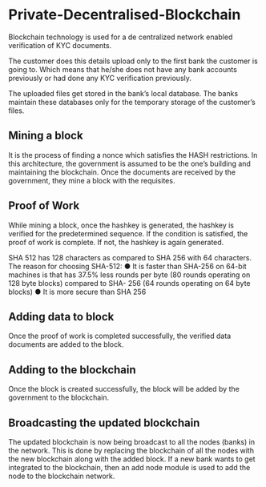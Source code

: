 # Private-Decentralised-Blockchain

Blockchain technology is used for a de centralized network enabled verification of KYC documents. 

The customer does this details upload only to the first bank the customer is going to. Which means that he/she does not have
any bank accounts previously or had done any KYC verification previously.

The uploaded files get stored in the bank’s local database. The banks maintain these databases only for the
temporary storage of the customer’s files.

## Mining a block
It is the process of finding a nonce which satisfies the HASH restrictions. In this architecture, the government is
assumed to be the one’s building and maintaining the blockchain. Once the documents are received by the
government, they mine a block with the requisites.

## Proof of Work
While mining a block, once the hashkey is generated, the hashkey is verified for the predetermined sequence.
If the condition is satisfied, the proof of work is complete. If not, the hashkey is again generated.

SHA 512 has 128 characters as compared to SHA 256 with 64 characters.
The reason for choosing SHA-512:
● It is faster than SHA-256 on 64-bit machines is that has 37.5% less rounds per byte (80 rounds operating
on 128 byte blocks) compared to SHA- 256 (64 rounds operating on 64 byte blocks)
● It is more secure than SHA 256

## Adding data to block
Once the proof of work is completed successfully, the verified data documents are added to the block.

## Adding to the blockchain
Once the block is created successfully, the block will be added by the government to the blockchain.

## Broadcasting the updated blockchain
The updated blockchain is now being broadcast to all the nodes (banks) in the network. This is done by replacing
the blockchain of all the nodes with the new blockchain along with the added block.
If a new bank wants to get integrated to the blockchain, then an add node module is used to add the node to
the blockchain network.
